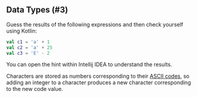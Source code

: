 ## Data Types (#3)

Guess the results of the following expressions and then check yourself using
Kotlin:

```kotlin
val c1 = 'a' + 1
val c2 = 'a' + 25
val c3 = 'E' - 2
```

You can open the hint within Intellij IDEA to understand the results.

<div class="hint">

Characters are stored as numbers corresponding to their
[ASCII codes](https://en.wikipedia.org/wiki/ASCII), so adding an integer to a
character produces a new character corresponding to the new code value.

</div>